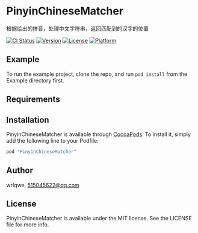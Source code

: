 # PinyinChineseMatcher

根据给出的拼音，处理中文字符串，返回匹配到的汉字的位置

[![CI Status](http://img.shields.io/travis/wrlqwe/PinyinChineseMatcher.svg?style=flat)](https://travis-ci.org/wrlqwe/PinyinChineseMatcher)
[![Version](https://img.shields.io/cocoapods/v/PinyinChineseMatcher.svg?style=flat)](http://cocoapods.org/pods/PinyinChineseMatcher)
[![License](https://img.shields.io/cocoapods/l/PinyinChineseMatcher.svg?style=flat)](http://cocoapods.org/pods/PinyinChineseMatcher)
[![Platform](https://img.shields.io/cocoapods/p/PinyinChineseMatcher.svg?style=flat)](http://cocoapods.org/pods/PinyinChineseMatcher)

## Example

To run the example project, clone the repo, and run `pod install` from the Example directory first.

## Requirements

## Installation

PinyinChineseMatcher is available through [CocoaPods](http://cocoapods.org). To install
it, simply add the following line to your Podfile:

```ruby
pod "PinyinChineseMatcher"
```

## Author

wrlqwe, 515045622@qq.com

## License

PinyinChineseMatcher is available under the MIT license. See the LICENSE file for more info.
